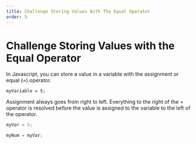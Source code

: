 ```yaml
---
title: Challenge Storing Values With The Equal Operator
order: 5
---
```

# Challenge Storing Values with the Equal Operator

In Javascript, you can store a value in a variable with the assignment or equal (=) operator.

`myVariable = 5;`

Assignment always goes from right to left. Everything to the right of the = operator is resolved before the value is assigned to the variable to the left of the operator.

```javascript
myVar = 5;

myNum = myVar;
```
